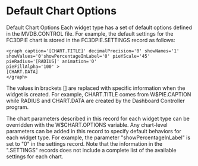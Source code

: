 # Default Chart Options

<PageHeader />

Default Chart Options Each widget type has a set of default options defined in the MVDB.CONTROL file. For example, the default settings for the FC3DPIE chart is stored in the FC3DPIE.SETTINGS record as follows:

```
<graph caption='[CHART.TITLE]' decimalPrecision='0' showNames='1'
showValues='0'showPercentageInLabel='0' pieYScale='45' pieRadius='[RADIUS]' animation='0'
pieFillAlpha='100' >
[CHART.DATA]
</graph>
```

The values in brackets [] are replaced with specific information when the widget is created. For example, CHART.TITLE comes from W$PIE.CAPTION while RADIUS and CHART.DATA are created by the Dashboard Controller program.

The chart parameters described in this record for each widget type can be overridden with the W$CHART.OPTIONS variable. Any chart-level parameters can be added in this record to specify default behaviors for each widget type. For example, the parameter "showPercentageInLabel" is set to "0" in the settings record. Note that the information in the ".SETTINGS" records does not include a complete list of the available settings for each chart.

<PageFooter />

